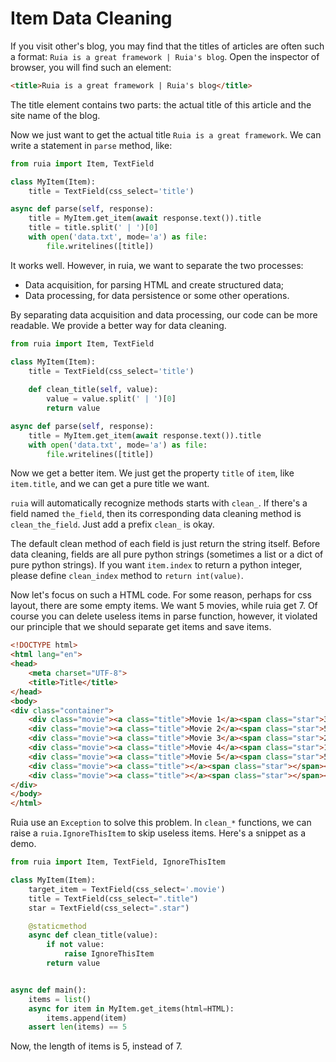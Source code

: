 # Item Data Cleaning

If you visit other's blog,
you may find that the titles of articles are often such a format: 
`Ruia is a great framework | Ruia's blog`.
Open the inspector of browser,
you will find such an element: 

```html
<title>Ruia is a great framework | Ruia's blog</title>
```

The title element contains two parts: the actual title of this article and the site name of the blog.

Now we just want to get the actual title `Ruia is a great framework`.
We can write a statement in `parse` method, like:

```python
from ruia import Item, TextField

class MyItem(Item):
    title = TextField(css_select='title')

async def parse(self, response):
    title = MyItem.get_item(await response.text()).title
    title = title.split(' | ')[0]
    with open('data.txt', mode='a') as file:
        file.writelines([title])
```

It works well.
However, in ruia, we want to separate the two processes:

* Data acquisition, for parsing HTML and create structured data;
* Data processing, for data persistence or some other operations.

By separating data acquisition and data processing,
our code can be more readable.
We provide a better way for data cleaning.

```python
from ruia import Item, TextField

class MyItem(Item):
    title = TextField(css_select='title')
    
    def clean_title(self, value):
        value = value.split(' | ')[0]
        return value

async def parse(self, response):
    title = MyItem.get_item(await response.text()).title
    with open('data.txt', mode='a') as file:
        file.writelines([title])
```

Now we get a better item.
We just get the property `title` of `item`, like `item.title`, 
and we can get a pure title we want.

`ruia` will automatically recognize methods starts with `clean_`.
If there's a field named `the_field`,
then its corresponding data cleaning method is `clean_the_field`.
Just add a prefix `clean_` is okay.

The default clean method of each field is just return the string itself.
Before data cleaning, fields are all pure python strings (sometimes a list or a dict of pure python strings).
If you want `item.index` to return a python integer,
please define `clean_index` method to `return int(value)`.

Now let's focus on such a HTML code.
For some reason, perhaps for css layout,
there are some empty items.
We want 5 movies, while ruia get 7.
Of course you can delete useless items in parse function,
however, it violated our principle that
we should separate get items and save items.

```html
<!DOCTYPE html>
<html lang="en">
<head>
    <meta charset="UTF-8">
    <title>Title</title>
</head>
<body>
<div class="container">
    <div class="movie"><a class="title">Movie 1</a><span class="star">3</span></div>
    <div class="movie"><a class="title">Movie 2</a><span class="star">5</span></div>
    <div class="movie"><a class="title">Movie 3</a><span class="star">2</span></div>
    <div class="movie"><a class="title">Movie 4</a><span class="star">1</span></div>
    <div class="movie"><a class="title">Movie 5</a><span class="star">5</span></div>
    <div class="movie"><a class="title"></a><span class="star"></span></div>
    <div class="movie"><a class="title"></a><span class="star"></span></div>
</div>
</body>
</html>
```

Ruia use an `Exception` to solve this problem.
In `clean_*` functions, we can raise a `ruia.IgnoreThisItem`
to skip useless items.
Here's a snippet as a demo.

```python
from ruia import Item, TextField, IgnoreThisItem

class MyItem(Item):
    target_item = TextField(css_select='.movie')
    title = TextField(css_select=".title")
    star = TextField(css_select=".star")

    @staticmethod
    async def clean_title(value):
        if not value:
            raise IgnoreThisItem
        return value


async def main():
    items = list()
    async for item in MyItem.get_items(html=HTML):
        items.append(item)
    assert len(items) == 5
```

Now, the length of items is 5, instead of 7.
